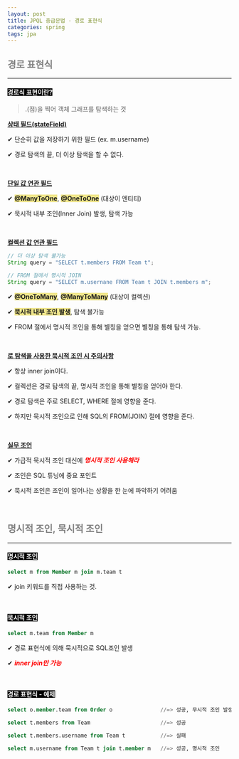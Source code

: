```yaml
---
layout: post
title: JPQL 중급문법 - 경로 표현식
categories: spring
tags: jpa
---
```


## <span style="color:gray">경로 표현식</span>

---

#### <span style="background-color:black; color:white">경로식 표현이란?</span>

> .(점)을 찍어 객체 그래프를 탐색하는 것

**<u>상태 필드(stateField)</u>**

✔︎ 단순히 값을 저장하기 위한 필드 (ex. m.username)

✔︎ 경로 탐색의 끝, 더 이상 탐색을 할 수 없다.

<br>

**<u>단일 값 연관 필드</u>**

✔︎ **<span style="background-color:#F0E68C">@ManyToOne</span>**, **<span style="background-color:#F0E68C">@OneToOne</span>** (대상이 엔티티)

✔︎ 묵시적 내부 조인(Inner Join) 발생, 탐색 가능

<br>

**<u>컬렉션 값 연관 필드</u>**

```java
// 더 이상 탐색 불가능
String query = "SELECT t.members FROM Team t";

// FROM 절에서 명시적 JOIN
String query = "SELECT m.usernane FROM Team t JOIN t.members m";
```

✔︎ **<span style="background-color:#F0E68C">@OneToMany</span>**, **<span style="background-color:#F0E68C">@ManyToMany</span>** (대상이 컬렉션)

✔︎ **<span style="background-color:#F0E68C">묵시적 내부 조인 발생</span>**, 탐색 불가능

✔︎ FROM 절에서 명시적 조인을 통해 별칭을 얻으면 별칭을 통해 탐색 가능.

<br>

**<u>로 탐색을 사용한 묵시적 조인 시 주의사항</u>**

✔︎ 항상 inner join이다.

✔︎ 컬렉션은 경로 탐색의 끝, 명시적 조인을 통해 별칭을 얻어야 한다.

✔︎ 경로 탐색은 주로 SELECT, WHERE 절에 영향을 준다. 

✔︎ 하지만 묵시적 조인으로 인해 SQL의 FROM(JOIN) 절에 영향을 준다.

<br>

**<u>실무 조언</u>**

✔︎ 가급적 묵시적 조인 대신에 ***<span style="color:red">명시적 조인 사용해라</span>***

✔︎ 조인은 SQL 튜닝에 중요 포인트

✔︎ 묵시적 조인은 조인이 일어나는 상황을 한 눈에 파악하기 어려움

<br>

## <span style="color:gray">명시적 조인, 묵시적 조인</span>

---

#### <span style="background-color:black; color:white">명시적 조인</span>

```sql
select m from Member m join m.team t
```

✔︎ join 키워드를 직접 사용하는 것.

<br>

#### <span style="background-color:black; color:white">묵시적 조인</span>

```sql
select m.team from Member m
```

✔︎ 경로 표현식에 의해 묵시적으로 SQL조인 발생

✔︎ ***<span style="color:red">inner join만 가능</span>***

<br>

#### <span style="background-color:black; color:white">경로 표현식 - 예제</span>

```sql
select o.member.team from Order o               //=> 성공, 무시적 조인 발생(2번)

select t.members from Team                      //=> 성공

select t.members.username from Team t           //=> 실패

select m.username from Team t join t.member m   //=> 성공, 명시적 조인
```